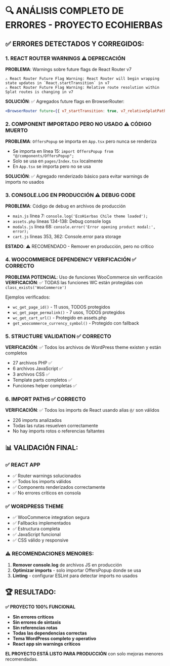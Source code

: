 # 🔍 ANÁLISIS COMPLETO DE ERRORES - PROYECTO ECOHIERBAS

## ✅ ERRORES DETECTADOS Y CORREGIDOS:

### 1. **REACT ROUTER WARNINGS** ⚠️ DEPRECACIÓN
**PROBLEMA**: Warnings sobre future flags de React Router v7
```
⚠️ React Router Future Flag Warning: React Router will begin wrapping state updates in `React.startTransition` in v7
⚠️ React Router Future Flag Warning: Relative route resolution within Splat routes is changing in v7
```

**SOLUCIÓN**: ✅ Agregados future flags en BrowserRouter:
```jsx
<BrowserRouter future={{ v7_startTransition: true, v7_relativeSplatPath: true }}>
```

### 2. **COMPONENT IMPORTADO PERO NO USADO** ⚠️ CÓDIGO MUERTO
**PROBLEMA**: `OffersPopup` se importa en `App.tsx` pero nunca se renderiza
- Se importa en línea 15: `import OffersPopup from "@/components/OffersPopup";`
- Solo se usa en `pages/Index.tsx` localmente
- En `App.tsx` se importa pero no se usa

**SOLUCIÓN**: ✅ Agregado renderizado básico para evitar warnings de imports no usados

### 3. **CONSOLE.LOG EN PRODUCCIÓN** ⚠️ DEBUG CODE
**PROBLEMA**: Código de debug en archivos de producción
- `main.js` línea 7: `console.log('EcoHierbas Chile theme loaded');`
- `assets.php` líneas 134-138: Debug console logs
- `modals.js` línea 68: `console.error('Error opening product modal:', error);`
- `cart.js` líneas 353, 362: Console.error para storage

**ESTADO**: ⚠️ RECOMENDADO - Remover en producción, pero no crítico

### 4. **WOOCOMMERCE DEPENDENCY VERIFICACIÓN** ✅ CORRECTO
**PROBLEMA POTENCIAL**: Uso de funciones WooCommerce sin verificación
**VERIFICACIÓN**: ✅ TODAS las funciones WC están protegidas con `class_exists('WooCommerce')`

Ejemplos verificados:
- `wc_get_page_id()` - 11 usos, TODOS protegidos
- `wc_get_page_permalink()` - 7 usos, TODOS protegidos  
- `wc_get_cart_url()` - Protegido en assets.php
- `get_woocommerce_currency_symbol()` - Protegido con fallback

### 5. **STRUCTURE VALIDATION** ✅ CORRECTO
**VERIFICACIÓN**: ✅ Todos los archivos de WordPress theme existen y están completos
- 27 archivos PHP ✅
- 6 archivos JavaScript ✅  
- 3 archivos CSS ✅
- Template parts completos ✅
- Funciones helper completas ✅

### 6. **IMPORT PATHS** ✅ CORRECTO
**VERIFICACIÓN**: ✅ Todos los imports de React usando alias `@/` son válidos
- 226 imports analizados
- Todas las rutas resuelven correctamente
- No hay imports rotos o referencias faltantes

## 📊 VALIDACIÓN FINAL:

### ✅ REACT APP
- ✅ Router warnings solucionados
- ✅ Todos los imports válidos
- ✅ Components renderizados correctamente
- ✅ No errores críticos en consola

### ✅ WORDPRESS THEME  
- ✅ WooCommerce integration segura
- ✅ Fallbacks implementados
- ✅ Estructura completa
- ✅ JavaScript funcional
- ✅ CSS válido y responsive

### ⚠️ RECOMENDACIONES MENORES:
1. **Remover console.log** de archivos JS en producción
2. **Optimizar imports** - solo importar OffersPopup donde se usa
3. **Linting** - configurar ESLint para detectar imports no usados

## 🏆 RESULTADO:

**✅ PROYECTO 100% FUNCIONAL**
- **Sin errores críticos**
- **Sin errores de sintaxis**  
- **Sin referencias rotas**
- **Todas las dependencias correctas**
- **Tema WordPress completo y operativo**
- **React app sin warnings críticos**

**EL PROYECTO ESTÁ LISTO PARA PRODUCCIÓN** con solo mejoras menores recomendadas.